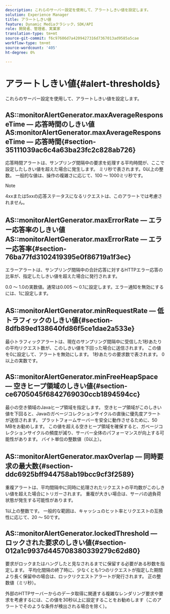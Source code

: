 ```yaml
---
description: これらのサーバー設定を使用して、アラートしきい値を設定します。
solution: Experience Manager
title: アラートしきい値
feature: Dynamic Mediaクラシック，SDK/API
role: 開発者、管理者、実業家
translation-type: tm+mt
source-git-commit: f6c97606d7a4209427316d7367013ad9585a5cae
workflow-type: tm+mt
source-wordcount: '405'
ht-degree: 0%

---
```



# アラートしきい値{#alert-thresholds}

これらのサーバー設定を使用して、アラートしきい値を設定します。

## AS::monitorAlertGenerator.maxAverageResponseTime — 応答時間のしきい値AS:monitorAlertGenerator.maxAverageResponseTime — 応答時間{#section-35111039ac6c4a63ba23fc2c828ab726}

応答時間アラートは、サンプリング間隔中の要求を処理する平均時間が、ここで設定したしきい値を超えた場合に発生します。 ミリ秒で表されます。0以上の整数。 一般的な値は、操作の複雑さに応じて、100 ～ 1000ミリ秒です。

>[!NOTE]
>
>4xxまたは5xxの応答ステータスになるリクエストは、このアラートでは考慮されません。

## AS::monitorAlertGenerator.maxErrorRate — エラー応答率のしきい値AS::monitorAlertGenerator.maxErrorRate — エラー応答率{#section-76ba77fd3102419395e0f86719a1f3ec}

エラーアラートは、サンプリング間隔中の合計応答に対するHTTPエラー応答の比率が、指定したしきい値を超えた場合に発行されます。

0.0 ～ 1.0の実数値。通常は0.005 ～ 0.1に設定します。エラー通知を無効にするには、1に設定します。

## AS::monitorAlertGenerator.minRequestRate — 低トラフィックのしきい値{#section-8dfb89ed138640fd86f5ce1dae2a533e}

最小トラフィックアラートは、現在のサンプリング間隔中に受信した1秒あたりの平均リクエスト数が、このしきい値を下回った場合に送信されます。 この値を0に設定して、アラートを無効にします。 1秒あたりの要求数で表されます。 0以上の実数です。

## AS::monitorAlertGenerator.minFreeHeapSpace — 空きヒープ領域のしきい値{#section-ce6705045f6842769030ccb1894594cc}

最小の空き領域のJavaヒープ領域を指定します。 空きヒープ領域がこのしきい値を下回ると、Javaのガベージコレクションサイクルの直後に優先度アラートが送信されます。 プラットフォームサーバーを安全に動作させるために、50 MBをお勧めします。 この値を超える空きヒープ領域を確保すると、ガベージコレクションサイクルの頻度が減り、サーバー全体のパフォーマンスが向上する可能性があります。 バイト単位の整数値（0以上）。

## AS::monitorAlertGenerator.maxOverlap — 同時要求の最大数{#section-ddc6925bff944758ab19bcc9cf3f2589}

重複アラートは、平均間隔中に同時に処理されたリクエストの平均数がこのしきい値を超えた場合にトリガーされます。 重複が大きい場合は、サーバの過負荷状態が発生する可能性があります。

1以上の整数です。 一般的な範囲は、キャッシュのヒット率とリクエストの互換性に応じて、20 ～ 50です。

## AS::monitorAlertGenerator.lockedThreshold — ロックされた要求のしきい値{#section-012a1c9937d445708380339279c62d80}

要求がロックまたはハングしたと見なされるまでに保留する必要がある秒数を指定します。 平均化間隔の終了時に、少なくとも1つのリクエストが指定した期間より長く保留中の場合は、ロックリクエストアラートが発行されます。 正の整数値（ミリ秒）。

外部のHTTPサーバーからのデータ取得に関連する複雑なレンダリング要求や要求を考慮するには、この値を30秒以上に設定することをお勧めします（このアラートでそのような条件が検出される場合を除く）。
